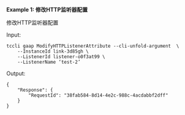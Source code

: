 **Example 1: 修改HTTP监听器配置**

修改HTTP监听器配置

Input: 

```
tccli gaap ModifyHTTPListenerAttribute --cli-unfold-argument  \
    --InstanceId link-3d85gh \
    --ListenerId listener-o0f3at99 \
    --ListenerName ‘test-2’
```

Output: 
```
{
    "Response": {
        "RequestId": "38fab584-8d14-4e2c-988c-4acdabbf2dff"
    }
}
```

